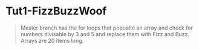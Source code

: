 # Tut1-FizzBuzzWoof
>Master branch has the for loops that popualte an array and check for numbers divisable by 3 and 5 and replace them with Fizz and Buzz.
>Arrays are 20 items long.
